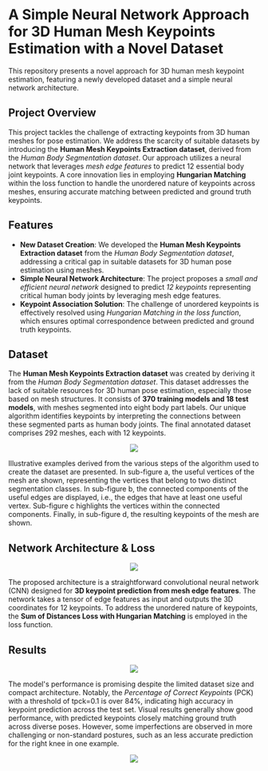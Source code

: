 # A Simple Neural Network Approach for 3D Human Mesh Keypoints Estimation with a Novel Dataset

This repository presents a novel approach for 3D human mesh keypoint estimation, featuring a newly developed dataset and a simple neural network architecture.

## Project Overview
This project tackles the challenge of extracting keypoints from 3D human meshes for pose estimation. We address the scarcity of suitable datasets by introducing the **Human Mesh Keypoints Extraction dataset**, derived from the *Human Body Segmentation dataset*. Our approach utilizes a neural network that leverages *mesh edge features* to predict 12 essential body joint keypoints. A core innovation lies in employing **Hungarian Matching** within the loss function to handle the unordered nature of keypoints across meshes, ensuring accurate matching between predicted and ground truth keypoints.

## Features
* **New Dataset Creation**: We developed the **Human Mesh Keypoints Extraction dataset** from the *Human Body Segmentation dataset*, addressing a critical gap in suitable datasets for 3D human pose estimation using meshes.
* **Simple Neural Network Architecture**: The project proposes a *small and efficient neural network* designed to predict *12 keypoints* representing critical human body joints by leveraging mesh edge features.
* **Keypoint Association Solution**: The challenge of unordered keypoints is effectively resolved using *Hungarian Matching in the loss function*, which ensures optimal correspondence between predicted and ground truth keypoints.

## Dataset
The **Human Mesh Keypoints Extraction dataset** was created by deriving it from the *Human Body Segmentation dataset*. This dataset addresses the lack of suitable resources for 3D human pose estimation, especially those based on mesh structures. It consists of **370 training models and 18 test models**, with meshes segmented into eight body part labels. Our unique algorithm identifies keypoints by interpreting the connections between these segmented parts as human body joints. The final annotated dataset comprises 292 meshes, each with 12 keypoints.

<p align="center">
  <img src="https://github.com/user-attachments/assets/de9ddf0e-2fb5-4694-93ec-35c68f85a305" />
</p>

Illustrative examples derived from the various steps of the algorithm used to create the dataset are presented. In sub-figure a, the useful vertices of the mesh are shown, representing the vertices that belong to two distinct segmentation classes. In sub-figure b, the connected components of the useful edges are displayed, i.e., the edges that have at least one useful vertex. Sub-figure c highlights the vertices within the connected components. Finally, in sub-figure d, the resulting keypoints of the mesh are shown.

## Network Architecture & Loss
<p align="center">
  <img src="https://github.com/user-attachments/assets/08f411fb-e597-48d5-a108-c7d5ffa9d4eb" />
</p>

The proposed architecture is a straightforward convolutional neural network (CNN) designed for **3D keypoint prediction from mesh edge features**. The network takes a tensor of edge features as input and outputs the 3D coordinates for 12 keypoints. To address the unordered nature of keypoints, the **Sum of Distances Loss with Hungarian Matching** is employed in the loss function.

## Results

<p align="center">
  <img src="https://github.com/user-attachments/assets/a3d25e42-1178-4c3a-90a9-114c76bb69f5" />
</p>

The model's performance is promising despite the limited dataset size and compact architecture. Notably, the *Percentage of Correct Keypoints* (PCK) with a threshold of tpck​=0.1 is over 84%, indicating high accuracy in keypoint prediction across the test set. Visual results generally show good performance, with predicted keypoints closely matching ground truth across diverse poses. However, some imperfections are observed in more challenging or non-standard postures, such as an less accurate prediction for the right knee in one example.

<p align="center">
  <img src="https://github.com/user-attachments/assets/d4c6335f-f9bf-486a-9092-1987e74784dd" />
</p>
